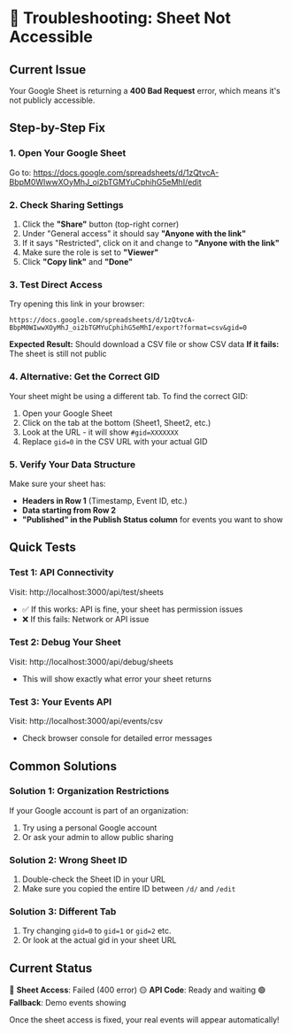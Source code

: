 # 🚨 Troubleshooting: Sheet Not Accessible

## Current Issue
Your Google Sheet is returning a **400 Bad Request** error, which means it's not publicly accessible.

## Step-by-Step Fix

### 1. Open Your Google Sheet
Go to: https://docs.google.com/spreadsheets/d/1zQtvcA-BbpM0WIwwXOyMhJ_oi2bTGMYuCphihG5eMhI/edit

### 2. Check Sharing Settings
1. Click the **"Share"** button (top-right corner)
2. Under "General access" it should say **"Anyone with the link"**
3. If it says "Restricted", click on it and change to **"Anyone with the link"**
4. Make sure the role is set to **"Viewer"**
5. Click **"Copy link"** and **"Done"**

### 3. Test Direct Access
Try opening this link in your browser:
```
https://docs.google.com/spreadsheets/d/1zQtvcA-BbpM0WIwwXOyMhJ_oi2bTGMYuCphihG5eMhI/export?format=csv&gid=0
```

**Expected Result:** Should download a CSV file or show CSV data
**If it fails:** The sheet is still not public

### 4. Alternative: Get the Correct GID
Your sheet might be using a different tab. To find the correct GID:
1. Open your Google Sheet
2. Click on the tab at the bottom (Sheet1, Sheet2, etc.)
3. Look at the URL - it will show `#gid=XXXXXXX`
4. Replace `gid=0` in the CSV URL with your actual GID

### 5. Verify Your Data Structure
Make sure your sheet has:
- **Headers in Row 1** (Timestamp, Event ID, etc.)
- **Data starting from Row 2**
- **"Published" in the Publish Status column** for events you want to show

## Quick Tests

### Test 1: API Connectivity
Visit: http://localhost:3000/api/test/sheets
- ✅ If this works: API is fine, your sheet has permission issues
- ❌ If this fails: Network or API issue

### Test 2: Debug Your Sheet
Visit: http://localhost:3000/api/debug/sheets
- This will show exactly what error your sheet returns

### Test 3: Your Events API
Visit: http://localhost:3000/api/events/csv
- Check browser console for detailed error messages

## Common Solutions

### Solution 1: Organization Restrictions
If your Google account is part of an organization:
1. Try using a personal Google account
2. Or ask your admin to allow public sharing

### Solution 2: Wrong Sheet ID
1. Double-check the Sheet ID in your URL
2. Make sure you copied the entire ID between `/d/` and `/edit`

### Solution 3: Different Tab
1. Try changing `gid=0` to `gid=1` or `gid=2` etc.
2. Or look at the actual gid in your sheet URL

## Current Status
🔴 **Sheet Access**: Failed (400 error)
🟡 **API Code**: Ready and waiting
🟢 **Fallback**: Demo events showing

Once the sheet access is fixed, your real events will appear automatically!
